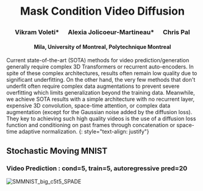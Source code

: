 # <p align="center">Mask Condition Video Diffusion</p>

### <p align="center">Vikram Voleti\*&nbsp;&nbsp;&nbsp;&nbsp;&nbsp;&nbsp;Alexia Jolicoeur-Martineau\*&nbsp;&nbsp;&nbsp;&nbsp;&nbsp;&nbsp;Chris Pal</p>

#### <p align="center"> Mila, University of Montreal, Polytechnique Montreal</p>

Current state-of-the-art (SOTA) methods for video prediction/generation generally require complex 3D Transformers or recurrent auto-encoders. In spite of these complex architectures, results often remain low quality due to significant underfitting. On the other hand, the very few methods that don't underfit often require complex data augmentations to prevent severe overfitting which limits generalization beyond the training data. Meanwhile, we achieve SOTA results with a simple architecture with no recurrent layer, expensive 3D convolution, space-time attention, or complex data augmentation (except for the Gaussian noise added by the diffusion loss). They key to achieving such high quality videos is the use of a diffusion loss function and conditioning on past frames through concatenation or space-time adaptive normalization.
{: style="text-align: justify"}

## Stochastic Moving MNIST

### Video Prediction : cond=5, train=5, autoregressive pred=20

![SMMNIST_big_c5t5_SPADE](./SMMNIST_big_c5t5_SPADE_videos_300000.gif "SMMNIST c5t5")
